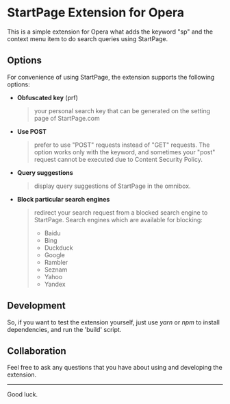 # StartPage Extension for Opera
This is a simple extension for Opera what adds the keyword "sp" and the context menu item to do search queries using StartPage.

## Options

For convenience of using StartPage, the extension supports the following options:

- **Obfuscated key** (prf)
  > your personal search key that can be generated on the setting page of StartPage.com

- **Use POST**
  > prefer to use "POST" requests instead of "GET" requests. The option works only with the keyword, and sometimes your "post" request cannot be executed due to Content Security Policy.

- **Query suggestions**
  > display query suggestions of StartPage in the omnibox.

- **Block particular search engines**
  > redirect your search request from a blocked search engine to StartPage.
  > Search engines which are available for blocking:
  > * Baidu
  > * Bing
  > * Duckduck
  > * Google
  > * Rambler
  > * Seznam
  > * Yahoo
  > * Yandex


## Development

So, if you want to test the extension yourself, just use *yarn* or *npm* to install dependencies, and run the 'build' script.

## Collaboration

Feel free to ask any questions that you have about using and developing the extension.

---
Good luck.
